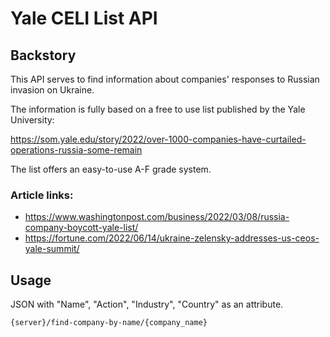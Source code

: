 # Yale CELI List API

## Backstory

This API serves to find information about companies' responses to Russian invasion on Ukraine.

The information is fully based on a free to use list published by the Yale University:

https://som.yale.edu/story/2022/over-1000-companies-have-curtailed-operations-russia-some-remain

The list offers an easy-to-use A-F grade system.

### Article links:
- https://www.washingtonpost.com/business/2022/03/08/russia-company-boycott-yale-list/
- https://fortune.com/2022/06/14/ukraine-zelensky-addresses-us-ceos-yale-summit/

## Usage

JSON with "Name", "Action", "Industry", "Country" as an attribute.

`{server}/find-company-by-name/{company_name}`
